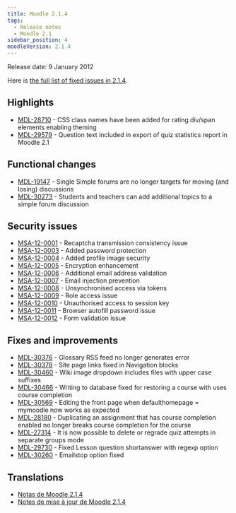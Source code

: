 ```yaml
---
title: Moodle 2.1.4
tags:
  - Release notes
  - Moodle 2.1
sidebar_position: 4
moodleVersion: 2.1.4
---
```

Release date: 9 January 2012

Here is [the full list of fixed issues in 2.1.4](http://moodle.atlassian.net/secure/IssueNavigator!executeAdvanced.jspa?jqlQuery=project+%3D+mdl+AND+resolution+%3D+fixed+AND+fixVersion+in+%28%222.1.4%22%29+ORDER+BY+priority+DESC&runQuery=true&clear=true).

## Highlights

- [MDL-28710](https://moodle.atlassian.net/browse/MDL-28710) - CSS class names have been added for rating div/span elements enabling theming
- [MDL-29579](https://moodle.atlassian.net/browse/MDL-29579) - Question text included in export of quiz statistics report in Moodle 2.1

## Functional changes

- [MDL-19147](https://moodle.atlassian.net/browse/MDL-19147) - Single Simple forums are no longer targets for moving (and losing) discussions
- [MDL-30273](https://moodle.atlassian.net/browse/MDL-30273) - Students and teachers can add additional topics to a simple forum discussion

## Security issues

- [MSA-12-0001](http://moodle.org/mod/forum/discuss.php?d=194008) - Recaptcha transmission consistency issue
- [MSA-12-0003](http://moodle.org/mod/forum/discuss.php?d=194011) - Added password protection
- [MSA-12-0004](http://moodle.org/mod/forum/discuss.php?d=194012) - Added profile image security
- [MSA-12-0005](http://moodle.org/mod/forum/discuss.php?d=194013) - Encryption enhancement
- [MSA-12-0006](http://moodle.org/mod/forum/discuss.php?d=194014) - Additional email address validation
- [MSA-12-0007](http://moodle.org/mod/forum/discuss.php?d=194015) - Email injection prevention
- [MSA-12-0008](http://moodle.org/mod/forum/discuss.php?d=194016) - Unsynchronised access via tokens
- [MSA-12-0009](http://moodle.org/mod/forum/discuss.php?d=194017) - Role access issue
- [MSA-12-0010](http://moodle.org/mod/forum/discuss.php?d=194018) - Unauthorised access to session key
- [MSA-12-0011](http://moodle.org/mod/forum/discuss.php?d=194019) - Browser autofill password issue
- [MSA-12-0012](http://moodle.org/mod/forum/discuss.php?d=194020) - Form validation issue

## Fixes and improvements

- [MDL-30376](https://moodle.atlassian.net/browse/MDL-30376) - Glossary RSS feed no longer generates error
- [MDL-30378](https://moodle.atlassian.net/browse/MDL-30378) - Site page links fixed in Navigation blocks
- [MDL-30460](https://moodle.atlassian.net/browse/MDL-30460) - Wiki image dropdown includes files with upper case suffixes
- [MDL-30466](https://moodle.atlassian.net/browse/MDL-30466) - Writing to database fixed for restoring a course with uses course completion
- [MDL-30569](https://moodle.atlassian.net/browse/MDL-30569) - Editing the front page when defaulthomepage = mymoodle now works as expected
- [MDL-28180](https://moodle.atlassian.net/browse/MDL-28180) - Duplicating an assignment that has course completion enabled no longer breaks course completion for the course
- [MDL-27314](https://moodle.atlassian.net/browse/MDL-27314) - It is now possible to delete or regrade quiz attempts in separate groups mode
- [MDL-29730](https://moodle.atlassian.net/browse/MDL-29730) - Fixed Lesson question shortanswer with regexp option
- [MDL-30260](https://moodle.atlassian.net/browse/MDL-30260) - Emailstop option fixed

## Translations

- [Notas de Moodle 2.1.4](https://docs.moodle.org/es/Notas_de_Moodle_2.1.4)
- [Notes de mise à jour de Moodle 2.1.4](https://docs.moodle.org/fr/Notes_de_mise_à_jour_de_Moodle_2.1.4)
